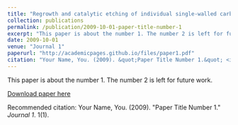 ```yaml
---
title: "Regrowth and catalytic etching of individual single-walled carbon nanotubes studied by isotope labeling and growth interruption"
collection: publications
permalink: /publication/2009-10-01-paper-title-number-1
excerpt: "This paper is about the number 1. The number 2 is left for future work."
date: 2009-10-01
venue: "Journal 1"
paperurl: "http://academicpages.github.io/files/paper1.pdf"
citation: "Your Name, You. (2009). &quot;Paper Title Number 1.&quot; <i>Journal 1</i>. 1(1)."
---
```


This paper is about the number 1. The number 2 is left for future work.

[Download paper here](http://academicpages.github.io/files/paper1.pdf)

Recommended citation: Your Name, You. (2009). "Paper Title Number 1." <i>Journal 1</i>. 1(1).
